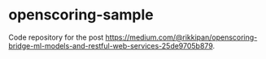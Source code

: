 # openscoring-sample
Code repository for the post https://medium.com/@rikkipan/openscoring-bridge-ml-models-and-restful-web-services-25de9705b879. 
